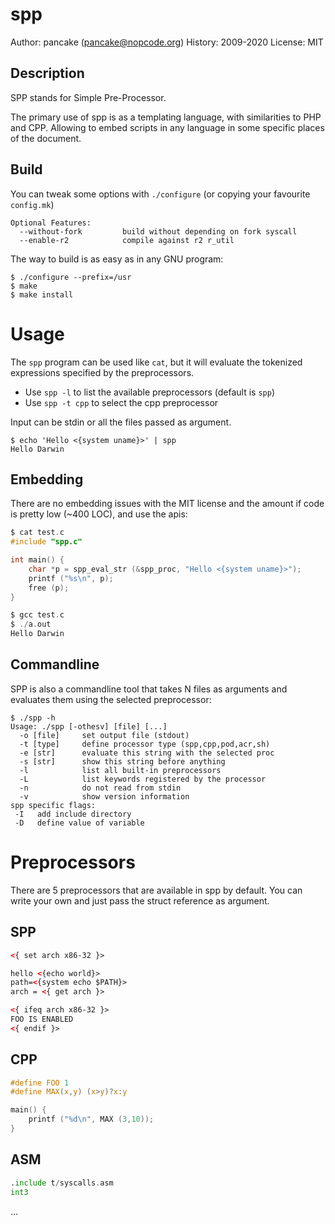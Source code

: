 spp
===

Author: pancake (pancake@nopcode.org)
History: 2009-2020
License: MIT

Description
-----------
SPP stands for Simple Pre-Processor.

The primary use of spp is as a templating language, with
similarities to PHP and CPP. Allowing to embed scripts
in any language in some specific places of the document.

Build
-----

You can tweak some options with `./configure` (or copying your favourite `config.mk`)

```
Optional Features:
  --without-fork         build without depending on fork syscall
  --enable-r2            compile against r2 r_util
```

The way to build is as easy as in any GNU program:

```
$ ./configure --prefix=/usr
$ make
$ make install
```

Usage
=====

The `spp` program can be used like `cat`, but it will evaluate the
tokenized expressions specified by the preprocessors.

* Use `spp -l` to list the available preprocessors (default is `spp`)
* Use `spp -t cpp` to select the cpp preprocessor

Input can be stdin or all the files passed as argument.

```
$ echo 'Hello <{system uname}>' | spp
Hello Darwin
```

Embedding
---------

There are no embedding issues with the MIT license and the
amount if code is pretty low (~400 LOC), and use the apis:

```c
$ cat test.c
#include "spp.c"

int main() {
	char *p = spp_eval_str (&spp_proc, "Hello <{system uname}>");
	printf ("%s\n", p);
	free (p);
}

$ gcc test.c
$ ./a.out
Hello Darwin
```

Commandline
-----------

SPP is also a commandline tool that takes N files as arguments and
evaluates them using the selected preprocessor:

```
$ ./spp -h
Usage: ./spp [-othesv] [file] [...]
  -o [file]     set output file (stdout)
  -t [type]     define processor type (spp,cpp,pod,acr,sh)
  -e [str]      evaluate this string with the selected proc
  -s [str]      show this string before anything
  -l            list all built-in preprocessors
  -L            list keywords registered by the processor
  -n            do not read from stdin
  -v            show version information
spp specific flags:
 -I   add include directory
 -D   define value of variable
```

Preprocessors
=============

There are 5 preprocessors that are available in spp by default.
You can write your own and just pass the struct reference as
argument.

SPP
---

```xml
<{ set arch x86-32 }>

hello <{echo world}>
path=<{system echo $PATH}>
arch = <{ get arch }>

<{ ifeq arch x86-32 }>
FOO IS ENABLED
<{ endif }>
```

CPP
---

```c
#define FOO 1
#define MAX(x,y) (x>y)?x:y

main() {
	printf ("%d\n", MAX (3,10));
}
```

ASM
---

```asm
.include t/syscalls.asm
int3
```

...
